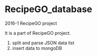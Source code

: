 # RecipeGO_database
2016-1 RecipeGO project

It is a part of RecipeGO project.

1. split and parse JSON data list
2. insert data to mongoDB
